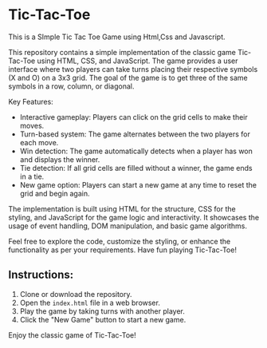 # Tic-Tac-Toe
This is a SImple Tic Tac Toe Game using Html,Css and Javascript.

This repository contains a simple implementation of the classic game Tic-Tac-Toe using HTML, CSS, and JavaScript. The game provides a user interface where two players can take turns placing their respective symbols (X and O) on a 3x3 grid. The goal of the game is to get three of the same symbols in a row, column, or diagonal.

Key Features:
- Interactive gameplay: Players can click on the grid cells to make their moves.
- Turn-based system: The game alternates between the two players for each move.
- Win detection: The game automatically detects when a player has won and displays the winner.
- Tie detection: If all grid cells are filled without a winner, the game ends in a tie.
- New game option: Players can start a new game at any time to reset the grid and begin again.

The implementation is built using HTML for the structure, CSS for the styling, and JavaScript for the game logic and interactivity. It showcases the usage of event handling, DOM manipulation, and basic game algorithms.

Feel free to explore the code, customize the styling, or enhance the functionality as per your requirements. Have fun playing Tic-Tac-Toe!

## Instructions:
1. Clone or download the repository.
2. Open the `index.html` file in a web browser.
3. Play the game by taking turns with another player.
4. Click the "New Game" button to start a new game.

Enjoy the classic game of Tic-Tac-Toe!


